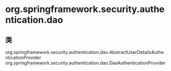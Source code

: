 # org.springframework.security.authentication.dao

## 类

org.springframework.security.authentication.dao.AbstractUserDetailsAuthenticationProvider
org.springframework.security.authentication.dao.DaoAuthenticationProvider




